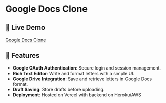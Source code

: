 # Google Docs Clone

## 🚀 Live Demo
[Google Docs Clone](https://nextjs-google-docs-qrd2.vercel.app)

## 📌 Features

- **Google OAuth Authentication**: Secure login and session management.
- **Rich Text Editor**: Write and format letters with a simple UI.
- **Google Drive Integration**: Save and retrieve letters in Google Docs format.
- **Draft Saving**: Store drafts before uploading.
- **Deployment**: Hosted on Vercel with backend on Heroku/AWS
